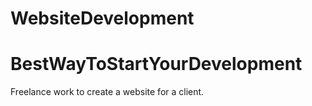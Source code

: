 # WebsiteDevelopment
# BestWayToStartYourDevelopment
Freelance work to create a website for a client.
